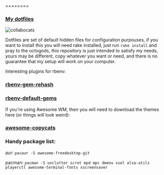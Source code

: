 ========

### [My dotfiles](https://github.com/kainlite/dotfiles)

![collabocats](http://octodex.github.com/images/collabocats.jpg)

Dotfiles are set of default hidden files for configuration purpouses,
if you want to install this you will need rake installed,
just run `rake install` and pray to the octogods, this repository
is just intended to satisfy my needs, yours may be different, copy whatever you want or need,
and there is no guarantee that my setup will work on your computer.

Interesting plugins for rbenv:
### [rbenv-gem-rehash](https://github.com/sstephenson/rbenv-gem-rehash)
### [rbenv-default-gems](https://github.com/sstephenson/rbenv-default-gems)

If you're using Awesome WM, then you will need to download the themes here (or things will look weird):
### [awesome-copycats](https://github.com/lcpz/awesome-copycats)

### Handy package list:
aur: `pacaur -S awesome-freedesktop-git`

pacman: `pacman -S unclutter scrot mpd mpc dmenu xsel alsa-utils playerctl awesome-terminal-fonts xscreensaver`
